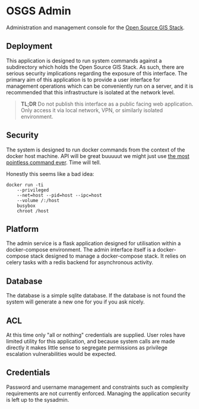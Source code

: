 # OSGS Admin

Administration and management console for the [Open Source GIS Stack](https://github.com/kartoza/osgs).

## Deployment

This application is designed to run system commands against a subdirectory which holds the Open Source GIS Stack. As such, there are serious security implications regarding the exposure of this interface. The primary aim of this application is to provide a user interface for management operations which can be conveniently run on a server, and it is recommended that this infrastructure is isolated at the network level.

> **TL;DR** Do not publish this interface as a public facing web application. Only access it via local network, VPN, or similarly isolated environment.

## Security

The system is designed to run docker commands from the context of the docker host machine. API will be great buuuuut we might just use [the most pointless command ever](https://zwischenzugs.com/2015/06/24/the-most-pointless-docker-command-ever/). Time will tell.

Honestly this seems like a bad idea:

```
docker run -ti
    --privileged
    --net=host --pid=host --ipc=host
    --volume /:/host
    busybox
    chroot /host
```

## Platform

The admin service is a flask application designed for utilisation within a docker-compose environment. The admin interface itself is a docker-compose stack designed to manage a docker-compose stack. It relies on celery tasks with a redis backend for asynchronous activity.

## Database

The database is a simple sqlite database. If the database is not found the system will generate a new one for you if you ask nicely.

## ACL

At this time only "all or nothing" credentials are supplied. User roles have limited utility for this application, and because system calls are made directly it makes little sense to segregate permissions as privilege escalation vulnerabilities would be expected.

## Credentials

Password and username management and constraints such as complexity requirements are not currently enforced. Managing the application security is left up to the sysadmin.
